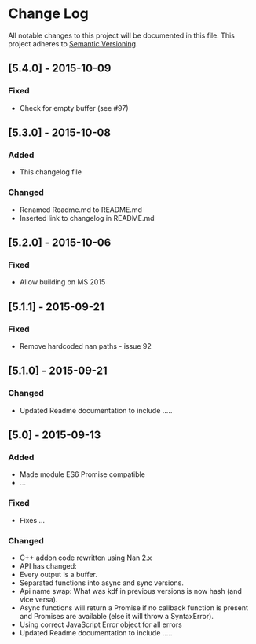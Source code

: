 # Change Log
All notable changes to this project will be documented in this file.
This project adheres to [Semantic Versioning](http://semver.org/).

## [5.4.0] - 2015-10-09
### Fixed
- Check for empty buffer (see #97)

## [5.3.0] - 2015-10-08
### Added
- This changelog file

### Changed
- Renamed Readme.md to README.md
- Inserted link to changelog in README.md

## [5.2.0] - 2015-10-06
### Fixed
- Allow building on MS 2015

## [5.1.1] - 2015-09-21
### Fixed
- Remove hardcoded nan paths - issue 92

## [5.1.0] - 2015-09-21
### Changed
- Updated Readme documentation to include .....

## [5.0] - 2015-09-13
### Added
- Made module ES6 Promise compatible
- ...

### Fixed
- Fixes ...

### Changed
- C++ addon code rewritten using Nan 2.x
- API has changed:
- Every output is a buffer.
- Separated functions into async and sync versions.
- Api name swap: What was kdf in previous versions is now hash (and vice versa).
- Async functions will return a Promise if no callback function is present and Promises are available (else it will throw a SyntaxError).
- Using correct JavaScript Error object for all errors
- Updated Readme documentation to include .....
